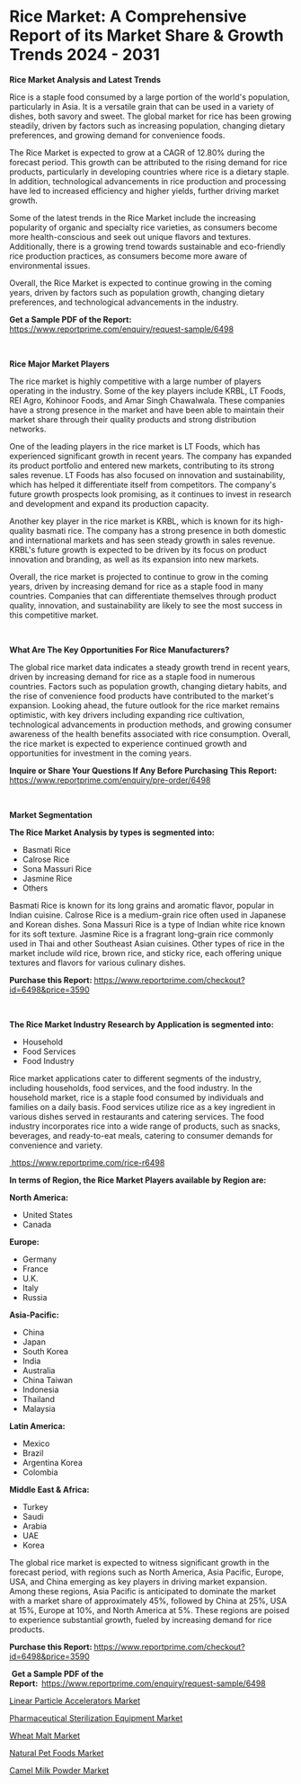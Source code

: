 <p><h1>Rice Market: A Comprehensive Report of its Market Share & Growth Trends 2024 - 2031</h1></p><p><strong>Rice Market Analysis and Latest Trends</strong></p>
<p><p>Rice is a staple food consumed by a large portion of the world's population, particularly in Asia. It is a versatile grain that can be used in a variety of dishes, both savory and sweet. The global market for rice has been growing steadily, driven by factors such as increasing population, changing dietary preferences, and growing demand for convenience foods.</p><p>The Rice Market is expected to grow at a CAGR of 12.80% during the forecast period. This growth can be attributed to the rising demand for rice products, particularly in developing countries where rice is a dietary staple. In addition, technological advancements in rice production and processing have led to increased efficiency and higher yields, further driving market growth.</p><p>Some of the latest trends in the Rice Market include the increasing popularity of organic and specialty rice varieties, as consumers become more health-conscious and seek out unique flavors and textures. Additionally, there is a growing trend towards sustainable and eco-friendly rice production practices, as consumers become more aware of environmental issues.</p><p>Overall, the Rice Market is expected to continue growing in the coming years, driven by factors such as population growth, changing dietary preferences, and technological advancements in the industry.</p></p>
<p><strong>Get a Sample PDF of the Report:&nbsp;</strong> <a href="https://www.reportprime.com/enquiry/request-sample/6498">https://www.reportprime.com/enquiry/request-sample/6498</a></p>
<p>&nbsp;</p>
<p><strong>Rice Major Market Players</strong></p>
<p><p>The rice market is highly competitive with a large number of players operating in the industry. Some of the key players include KRBL, LT Foods, REI Agro, Kohinoor Foods, and Amar Singh Chawalwala. These companies have a strong presence in the market and have been able to maintain their market share through their quality products and strong distribution networks.</p><p>One of the leading players in the rice market is LT Foods, which has experienced significant growth in recent years. The company has expanded its product portfolio and entered new markets, contributing to its strong sales revenue. LT Foods has also focused on innovation and sustainability, which has helped it differentiate itself from competitors. The company's future growth prospects look promising, as it continues to invest in research and development and expand its production capacity.</p><p>Another key player in the rice market is KRBL, which is known for its high-quality basmati rice. The company has a strong presence in both domestic and international markets and has seen steady growth in sales revenue. KRBL's future growth is expected to be driven by its focus on product innovation and branding, as well as its expansion into new markets.</p><p>Overall, the rice market is projected to continue to grow in the coming years, driven by increasing demand for rice as a staple food in many countries. Companies that can differentiate themselves through product quality, innovation, and sustainability are likely to see the most success in this competitive market.</p></p>
<p>&nbsp;</p>
<p><strong>What Are The Key Opportunities For Rice Manufacturers?</strong></p>
<p><p>The global rice market data indicates a steady growth trend in recent years, driven by increasing demand for rice as a staple food in numerous countries. Factors such as population growth, changing dietary habits, and the rise of convenience food products have contributed to the market's expansion. Looking ahead, the future outlook for the rice market remains optimistic, with key drivers including expanding rice cultivation, technological advancements in production methods, and growing consumer awareness of the health benefits associated with rice consumption. Overall, the rice market is expected to experience continued growth and opportunities for investment in the coming years.</p></p>
<p><strong>Inquire or Share Your Questions If Any Before Purchasing This Report:</strong> <a href="https://www.reportprime.com/enquiry/pre-order/6498">https://www.reportprime.com/enquiry/pre-order/6498</a></p>
<p>&nbsp;</p>
<p><strong>Market Segmentation</strong></p>
<p><strong>The Rice Market Analysis by types is segmented into:</strong></p>
<p><ul><li>Basmati Rice</li><li>Calrose Rice</li><li>Sona Massuri Rice</li><li>Jasmine Rice</li><li>Others</li></ul></p>
<p><p>Basmati Rice is known for its long grains and aromatic flavor, popular in Indian cuisine. Calrose Rice is a medium-grain rice often used in Japanese and Korean dishes. Sona Massuri Rice is a type of Indian white rice known for its soft texture. Jasmine Rice is a fragrant long-grain rice commonly used in Thai and other Southeast Asian cuisines. Other types of rice in the market include wild rice, brown rice, and sticky rice, each offering unique textures and flavors for various culinary dishes.</p></p>
<p><strong>Purchase this Report:&nbsp;</strong><a href="https://www.reportprime.com/checkout?id=6498&price=3590">https://www.reportprime.com/checkout?id=6498&price=3590</a></p>
<p>&nbsp;</p>
<p><strong>The Rice Market Industry Research by Application is segmented into:</strong></p>
<p><ul><li>Household</li><li>Food Services</li><li>Food Industry</li></ul></p>
<p><p>Rice market applications cater to different segments of the industry, including households, food services, and the food industry. In the household market, rice is a staple food consumed by individuals and families on a daily basis. Food services utilize rice as a key ingredient in various dishes served in restaurants and catering services. The food industry incorporates rice into a wide range of products, such as snacks, beverages, and ready-to-eat meals, catering to consumer demands for convenience and variety.</p></p>
<p><a href="https://www.reportprime.com/rice-r6498">&nbsp;https://www.reportprime.com/rice-r6498</a></p>
<p><strong>In terms of Region, the Rice Market Players available by Region are:</strong></p>
<p>
    <p> <strong> North America: </strong>
        <ul>
            <li>United States</li>
            <li>Canada</li>
        </ul>
        </p> 
    <p> <strong> Europe: </strong>
        <ul>
            <li>Germany</li>
            <li>France</li>
            <li>U.K.</li>
            <li>Italy</li>
            <li>Russia</li>
        </ul>
        </p> 
    <p> <strong> Asia-Pacific: </strong>
        <ul>
            <li>China</li>
            <li>Japan</li>
            <li>South Korea</li>
            <li>India</li>
            <li>Australia</li>
            <li>China Taiwan</li>
            <li>Indonesia</li>
            <li>Thailand</li>
            <li>Malaysia</li>
        </ul>
        </p> 
    <p> <strong> Latin America: </strong>
        <ul>
            <li>Mexico</li>
            <li>Brazil</li>
            <li>Argentina Korea</li>
            <li>Colombia</li>
        </ul>
        </p> 
    <p> <strong> Middle East & Africa: </strong>
        <ul>
            <li>Turkey</li>
            <li>Saudi</li>
            <li>Arabia</li>
            <li>UAE</li>
            <li>Korea</li>
        </ul>
    </p>
    </p>
<p><p>The global rice market is expected to witness significant growth in the forecast period, with regions such as North America, Asia Pacific, Europe, USA, and China emerging as key players in driving market expansion. Among these regions, Asia Pacific is anticipated to dominate the market with a market share of approximately 45%, followed by China at 25%, USA at 15%, Europe at 10%, and North America at 5%. These regions are poised to experience substantial growth, fueled by increasing demand for rice products.</p></p>
<p><strong>Purchase this Report: </strong><a href="https://www.reportprime.com/checkout?id=6498&price=3590">https://www.reportprime.com/checkout?id=6498&price=3590</a></p>
<p>&nbsp;<strong>Get a Sample PDF of the Report:&nbsp;&nbsp;</strong><a href="https://www.reportprime.com/enquiry/request-sample/6498">https://www.reportprime.com/enquiry/request-sample/6498</a></p>
<p><strong></strong></p>
<p><p><a href="https://medium.com/@amandawbrown02/global-linear-particle-accelerators-industry-analysis-share-growth-trends-and-forecast-2024-to-abac039de5c4">Linear Particle Accelerators Market</a></p><p><a href="https://medium.com/@lynnullrich2023/pharmaceutical-sterilization-equipment-industry-forecast-market-shifts-and-strategic-imperatives-679758981e64?postPublishedType=initial">Pharmaceutical Sterilization Equipment Market</a></p><p><a href="https://github.com/julyju69/Market-Research-Report-List-4/blob/main/wheat-malt-market.md">Wheat Malt Market</a></p><p><a href="https://github.com/gdfhhhj/Market-Research-Report-List-6/blob/main/natural-pet-foods-market.md">Natural Pet Foods Market</a></p><p><a href="https://github.com/RichRobinson5/Market-Research-Report-List-6/blob/main/camel-milk-powder-market.md">Camel Milk Powder Market</a></p></p>